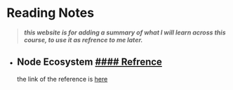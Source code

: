 # Reading Notes
> _**this website is for adding a summary of what I will learn across this course, to use it as refrence to me later.**_
   - ## Node Ecosystem   [#### Refrence](https://www.sitepoint.com/an-introduction-to-node-js/)
     the link of the reference is [here](https://www.sitepoint.com/an-introduction-to-node-js/)

